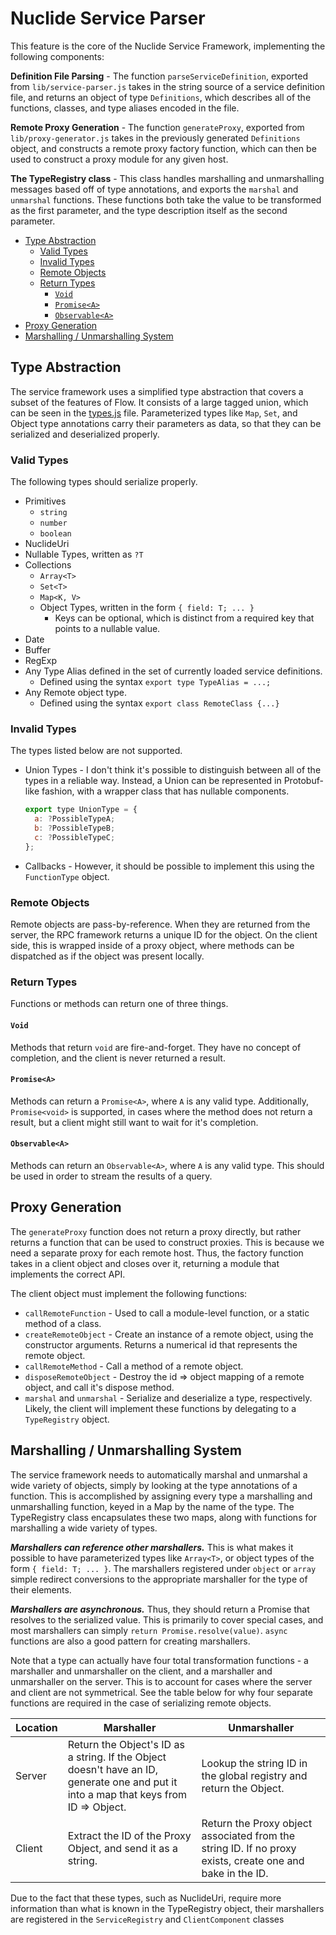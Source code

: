 # Nuclide Service Parser

This feature is the core of the Nuclide Service Framework, implementing the following components:

**Definition File Parsing** - The function `parseServiceDefinition`, exported from `lib/service-parser.js` takes in the string source of a service definition file, and returns an object of type `Definitions`, which describes all of the functions, classes, and type aliases encoded in the file.

**Remote Proxy Generation** - The function `generateProxy`, exported from `lib/proxy-generator.js` takes in the previously generated `Definitions` object, and constructs a remote proxy factory function, which can then be used to construct a proxy module for any given host.

**The TypeRegistry class** - This class handles marshalling and unmarshalling messages based off of type annotations, and exports the `marshal` and `unmarshal` functions. These functions both take the value to be transformed as the first parameter, and the type description itself as the second parameter.

- [Type Abstraction](#type-abstraction)
  - [Valid Types](#valid-types)
  - [Invalid Types](#invalid-types)
  - [Remote Objects](#remote-objects)
  - [Return Types](#return-types)
    - [`Void`](#void)
    - [`Promise<A>`](#promisea)
    - [`Observable<A>`](#observablea)
- [Proxy Generation](#proxy-generation)
- [Marshalling / Unmarshalling System](#marshalling--unmarshalling-system)

## Type Abstraction

The service framework uses a simplified type abstraction that covers a subset of the features of Flow. It consists of a large tagged union, which can be seen in the [types.js](./types.js) file. Parameterized types like `Map`, `Set`, and Object type annotations carry their parameters as data, so that they can be serialized and deserialized properly.

### Valid Types

The following types should serialize properly.
- Primitives
  - `string`
  - `number`
  - `boolean`
- NuclideUri
- Nullable Types, written as `?T`
- Collections
  - `Array<T>`
  - `Set<T>`
  - `Map<K, V>`
  - Object Types, written in the form `{ field: T; ... }`
    - Keys can be optional, which is distinct from a required key that points to a nullable value.
- Date
- Buffer
- RegExp
- Any Type Alias defined in the set of currently loaded service definitions.
  - Defined using the syntax `export type TypeAlias = ...;`
- Any Remote object type.
  - Defined using the syntax `export class RemoteClass {...}`

### Invalid Types
The types listed below are not supported.

- Union Types - I don't think it's possible to distinguish between all of the types in a reliable way. Instead, a Union can be represented in Protobuf-like fashion, with a wrapper class that has nullable components.
  ```js
  export type UnionType = {
    a: ?PossibleTypeA;
    b: ?PossibleTypeB;
    c: ?PossibleTypeC;
  };
  ```
- Callbacks - However, it should be possible to implement this using the `FunctionType` object.

### Remote Objects
Remote objects are pass-by-reference. When they are returned from the server, the RPC framework returns a unique ID for the object. On the client side, this is wrapped inside of a proxy object, where methods can be dispatched as if the object was present locally.

### Return Types
Functions or methods can return one of three things.

#### `Void`
Methods that return `void` are fire-and-forget. They have no concept of completion, and the client is never returned a result.

#### `Promise<A>`
Methods can return a `Promise<A>`, where `A` is any valid type. Additionally, `Promise<void>` is supported, in cases where the method does not return a result, but a client might still want to wait for it's completion.

#### `Observable<A>`
Methods can return an `Observable<A>`, where `A` is any valid type. This should be used in order to stream the results of a query.

## Proxy Generation

The `generateProxy` function does not return a proxy directly, but rather returns a function that can be used to construct proxies. This is because we need a separate proxy for each remote host. Thus, the factory function takes in a client object and closes over it, returning a module that implements the correct API.

The client object must implement the following functions:

- `callRemoteFunction` - Used to call a module-level function, or a static method of a class.
- `createRemoteObject` - Create an instance of a remote object, using the constructor arguments. Returns a numerical id that represents the remote object.
- `callRemoteMethod` - Call a method of a remote object.
- `disposeRemoteObject` - Destroy the id => object mapping of a remote object, and call it's dispose method.
- `marshal` and `unmarshal` - Serialize and deserialize a type, respectively. Likely, the client will implement these functions by delegating to a `TypeRegistry` object.

## Marshalling / Unmarshalling System
The service framework needs to automatically marshal and unmarshal a wide variety of objects, simply by looking at the type annotations of a function. This is accomplished by assigning every type a marshalling and unmarshalling function, keyed in a Map by the name of the type. The TypeRegistry class encapsulates these two maps, along with functions for marshalling a wide variety of types.

***Marshallers can reference other marshallers.*** This is what makes it possible to have parameterized types like `Array<T>`, or object types of the form `{ field: T; ... }`. The marshallers registered under `object` or `array` simple redirect conversions to the appropriate marshaller for the type of their elements.

***Marshallers are asynchronous.*** Thus, they should return a Promise that resolves to the serialized value. This is primarily to cover special cases, and most marshallers can simply `return Promise.resolve(value)`. `async` functions are also a good pattern for creating marshallers.

Note that a type can actually have four total transformation functions - a marshaller and unmarshaller on the client, and a marshaller and unmarshaller on the server. This is to account for cases where the server and client are not symmetrical. See the table below for why four separate functions are required in the case of serializing remote objects.

| Location | Marshaller | Unmarshaller |
|----------|---------------------------------------------------------------------------------------------------------------------------------------|-----------------------------------------------------------------------------------------------------------|
| Server | Return the Object's ID as a string. If the Object doesn't have an ID, generate one and put it into a map that keys from ID => Object. | Lookup the string ID in the global registry and return the Object. |
| Client | Extract the ID of the Proxy Object, and send it as a string. | Return the Proxy object associated from the string ID. If no proxy exists, create one and bake in the ID. |

Due to the fact that these types, such as NuclideUri, require more information than what is known in the TypeRegistry object, their marshallers are registered in the `ServiceRegistry` and `ClientComponent` classes
